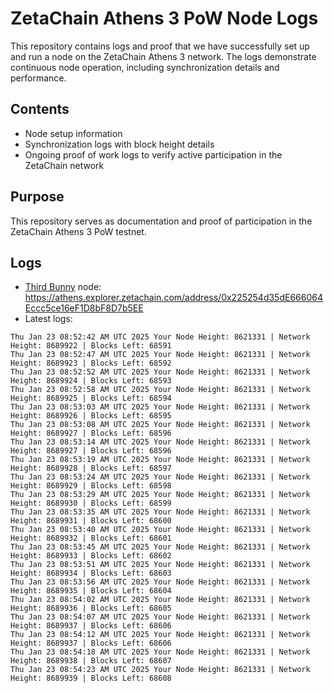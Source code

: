 # ZetaChain Athens 3 PoW Node Logs
This repository contains logs and proof that we have successfully set up and run a node on the ZetaChain Athens 3 network. The logs demonstrate continuous node operation, including synchronization details and performance.

## Contents
- Node setup information
- Synchronization logs with block height details
- Ongoing proof of work logs to verify active participation in the ZetaChain network

## Purpose
This repository serves as documentation and proof of participation in the ZetaChain Athens 3 PoW testnet.

## Logs

- [Third Bunny](https://thirdbunny.xyz/) node: https://athens.explorer.zetachain.com/address/0x225254d35dE666064Eccc5ce16eF1D8bF8D7b5EE
- Latest logs:
```
Thu Jan 23 08:52:42 AM UTC 2025 Your Node Height: 8621331 | Network Height: 8689922 | Blocks Left: 68591
Thu Jan 23 08:52:47 AM UTC 2025 Your Node Height: 8621331 | Network Height: 8689923 | Blocks Left: 68592
Thu Jan 23 08:52:52 AM UTC 2025 Your Node Height: 8621331 | Network Height: 8689924 | Blocks Left: 68593
Thu Jan 23 08:52:58 AM UTC 2025 Your Node Height: 8621331 | Network Height: 8689925 | Blocks Left: 68594
Thu Jan 23 08:53:03 AM UTC 2025 Your Node Height: 8621331 | Network Height: 8689926 | Blocks Left: 68595
Thu Jan 23 08:53:08 AM UTC 2025 Your Node Height: 8621331 | Network Height: 8689927 | Blocks Left: 68596
Thu Jan 23 08:53:14 AM UTC 2025 Your Node Height: 8621331 | Network Height: 8689927 | Blocks Left: 68596
Thu Jan 23 08:53:19 AM UTC 2025 Your Node Height: 8621331 | Network Height: 8689928 | Blocks Left: 68597
Thu Jan 23 08:53:24 AM UTC 2025 Your Node Height: 8621331 | Network Height: 8689929 | Blocks Left: 68598
Thu Jan 23 08:53:29 AM UTC 2025 Your Node Height: 8621331 | Network Height: 8689930 | Blocks Left: 68599
Thu Jan 23 08:53:35 AM UTC 2025 Your Node Height: 8621331 | Network Height: 8689931 | Blocks Left: 68600
Thu Jan 23 08:53:40 AM UTC 2025 Your Node Height: 8621331 | Network Height: 8689932 | Blocks Left: 68601
Thu Jan 23 08:53:45 AM UTC 2025 Your Node Height: 8621331 | Network Height: 8689933 | Blocks Left: 68602
Thu Jan 23 08:53:51 AM UTC 2025 Your Node Height: 8621331 | Network Height: 8689934 | Blocks Left: 68603
Thu Jan 23 08:53:56 AM UTC 2025 Your Node Height: 8621331 | Network Height: 8689935 | Blocks Left: 68604
Thu Jan 23 08:54:02 AM UTC 2025 Your Node Height: 8621331 | Network Height: 8689936 | Blocks Left: 68605
Thu Jan 23 08:54:07 AM UTC 2025 Your Node Height: 8621331 | Network Height: 8689937 | Blocks Left: 68606
Thu Jan 23 08:54:12 AM UTC 2025 Your Node Height: 8621331 | Network Height: 8689937 | Blocks Left: 68606
Thu Jan 23 08:54:18 AM UTC 2025 Your Node Height: 8621331 | Network Height: 8689938 | Blocks Left: 68607
Thu Jan 23 08:54:23 AM UTC 2025 Your Node Height: 8621331 | Network Height: 8689939 | Blocks Left: 68608
```
